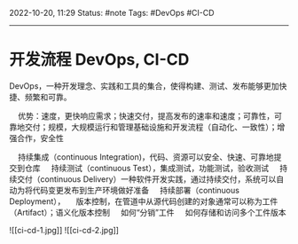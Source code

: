2022-10-20, 11:29
Status: #note
Tags: #DevOps #CI-CD

---

# 开发流程 DevOps, CI-CD

DevOps，一种开发理念、实践和工具的集合，使得构建、测试、发布能够更加快捷、频繁和可靠。

    优势：速度，更快响应需求；快速交付，提高发布的速率和速度；可靠性，可靠地交付；规模，大规模运行和管理基础设施和开发流程（自动化、一致性）；增强合作，安全性

    持续集成（continuous Integration)，代码、资源可以安全、快速、可靠地提交到仓库
    持续测试（continuous Test），集成测试，功能测试，验收测试
    持续交付（continuous Delivery）一种软件开发实践，通过持续交付，系统可以自动为将代码变更发布到生产环境做好准备
    持续部署（continuous Deployment），
    版本控制，在管道中从源代码创建的对象通常可以称为工件（Artifact）；语义化版本控制
    如何“分销”工件
    如何存储和访问多个工件版本

![[ci-cd-1.jpg]]
![[ci-cd-2.jpg]]